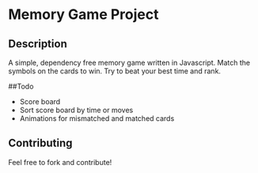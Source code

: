 # Memory Game Project

## Description

A simple, dependency free memory game written in Javascript. Match the symbols on the cards to win. Try to beat your best time and rank.

##Todo

* Score board
* Sort score board by time or moves
* Animations for mismatched and matched cards


## Contributing

Feel free to fork and contribute!
